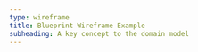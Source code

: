 ```yaml
---
type: wireframe
title: Blueprint Wireframe Example
subheading: A key concept to the domain model 
---
```

